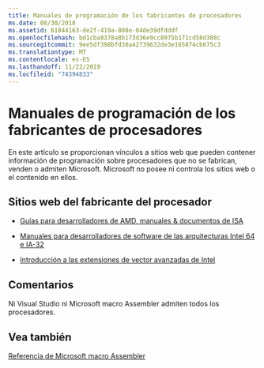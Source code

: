```yaml
---
title: Manuales de programación de los fabricantes de procesadores
ms.date: 08/30/2018
ms.assetid: 61844163-de2f-419a-808e-04de39dfdddf
ms.openlocfilehash: bd1cba8378a8b173d36e9cc8975b171cd58d388c
ms.sourcegitcommit: 9ee5df398bfd30a42739632de3e165874cb675c3
ms.translationtype: MT
ms.contentlocale: es-ES
ms.lasthandoff: 11/22/2019
ms.locfileid: "74394833"
---
```

# <a name="processor-manufacturer-programming-manuals"></a>Manuales de programación de los fabricantes de procesadores

En este artículo se proporcionan vínculos a sitios web que pueden contener información de programación sobre procesadores que no se fabrican, venden o admiten Microsoft. Microsoft no posee ni controla los sitios web o el contenido en ellos.

## <a name="processor-manufacturer-websites"></a>Sitios web del fabricante del procesador

- [Guías para desarrolladores de AMD, manuales & documentos de ISA](https://developer.amd.com/resources/developer-guides-manuals/)

- [Manuales para desarrolladores de software de las arquitecturas Intel 64 e IA-32](https://software.intel.com/articles/intel-sdm)

- [Introducción a las extensiones de vector avanzadas de Intel](https://software.intel.com/articles/introduction-to-intel-advanced-vector-extensions)

## <a name="remarks"></a>Comentarios

Ni Visual Studio ni Microsoft macro Assembler admiten todos los procesadores.

## <a name="see-also"></a>Vea también

[Referencia de Microsoft macro Assembler](../../assembler/masm/microsoft-macro-assembler-reference.md)
